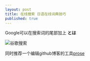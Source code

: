 ```yaml
---
layout: post
title: 在线搜索 日语在线词典技巧
published: true
---
```


Google可以在搜索词的尾部加上 **とは**


![谷歌搜索]({{site.baseurl}}/_posts/google_search20190817151902.png)

同时推荐一个编辑github博客的工具[prose](prose.io)

